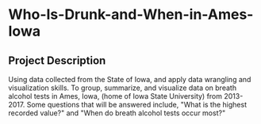 # Who-Is-Drunk-and-When-in-Ames-Iowa
Project Description
---
Using data collected from the State of Iowa, and apply data wrangling and visualization skills.
To group, summarize, and visualize data on breath alcohol tests in Ames, Iowa, 
(home of Iowa State University) from 2013-2017. Some questions that will be answered include, 
"What is the highest recorded value?" and "When do breath alcohol tests occur most?" 
